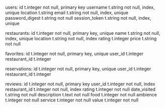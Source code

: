 users:
id                  t.integer  not null, primary key
username            t.string  not null, index, unique
location            t.string
email               t.string  not null, index, unique
password_digest     t.string  not null
session_token       t.string  not null, index, unique

restaurants:
id                  t.integer  not null, primary key, unique
name                t.string   not null, index, unique
location            t.string   not null, index
rating              t.integer
price               t.string   not null

favorites:
id                  t.integer  not null, primary key, unique
user_id             t.integer
restaurant_id       t.integer

reservations:
id                  t.integer  not null, primary key, unique
user_id             t.integer
restaurant_id       t.integer

reviews:
id                  t.integer  not null, primary key
user_id             t.integer  not null, index
restaurant_id       t.integer  not null, index
rating              t.integer  not null
date_visited        t.string   not null
description         t.text     not null
food                t.integer  not null
ambience            t.integer  not null
service             t.integer  not null
value               t.integer  not null
